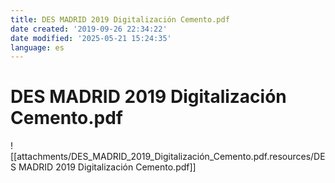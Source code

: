 ```yaml
---
title: DES MADRID 2019 Digitalización Cemento.pdf
date created: '2019-09-26 22:34:22'
date modified: '2025-05-21 15:24:35'
language: es
---
```


# DES MADRID 2019 Digitalización Cemento.pdf

![[attachments/DES_MADRID_2019_Digitalización_Cemento.pdf.resources/DES MADRID 2019 Digitalización Cemento.pdf]]